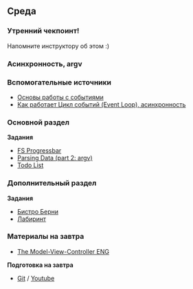 ## Среда

### Утренний чекпоинт!

Напомните инструктору об этом :)

### Асинхронность, argv

### Вспомогательные источники

- [Основы работы с событиями](https://learn.javascript.ru/events-and-timing-depth)
- [Как работает Цикл событий (Event Loop), асинхронность](https://habr.com/ru/company/ruvds/blog/340508/)


### Основной раздел

**Задания**
- [FS Progressbar](../../../..//fs-files-progressbar)
- [Parsing Data (part 2: argv)](../../../../core-js-parsing-data-argv)
- [Todo List](../../../../to-do-list-JS)


### Дополнительный раздел

**Задания**
- [Бистро Берни](../../../../algorithms-and-oo-checkpoint-challenge)
- [Лабиринт](../../../../labyrinth-challenge)


### Материалы на завтра 
- [The Model-View-Controller ENG](../../../../mvc)

**Подготовка на завтра**  
- [Git](https://github.com/Elbrus-Bootcamp/short-squeeze-phase-1/tree/master/week-2/promises) / [Youtube](https://youtu.be/wQfv0Lks_Bc) 

